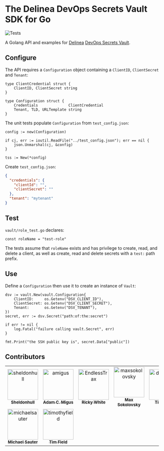 # The Delinea DevOps Secrets Vault SDK for Go

![Tests](https://github.com/DelineaXPM/dsv-sdk-go/workflows/Tests/badge.svg)

A Golang API and examples for [Delinea](https://delinea.com/)
[DevOps Secrets Vault](https://delinea.com/products/devops-secrets-management-vault).

## Configure

The API requires a `Configuration` object containing a `ClientID`, `ClientSecret`
and `Tenant`:

```golang
type ClientCredential struct {
    ClientID, ClientSecret string
}

type Configuration struct {
    Credentials              ClientCredential
    Tenant, TLD, URLTemplate string
}
```

The unit tests populate `Configuration` from `test_config.json`:

```golang
config := new(Configuration)

if cj, err := ioutil.ReadFile("../test_config.json"); err == nil {
    json.Unmarshal(cj, &config)
}

tss := New(*config)
```

Create `test_config.json`:

```json
{
  "credentials": {
    "clientId": "",
    "clientSecret": ""
  },
  "tenant": "mytenant"
}
```

## Test

`vault/role_test.go` declares:

```golang
const roleName = "test-role"
```

The tests assume that `roleName` exists and has privilege to create, read,
and delete a client, as well as create, read and delete secrets with a `test:` path prefix.

## Use

Define a `Configuration` then use it to create an instance of `Vault`:

```golang
dsv := vault.New(vault.Configuration{
    ClientID:     os.Getenv("DSV_CLIENT_ID"),
    ClientSecret: os.Getenv("DSV_CLIENT_SECRET"),
    Tenant:       os.Getenv("DSV_TENANT"),
})
secret, err := dsv.Secret("path:of:the:secret")

if err != nil {
    log.Fatal("failure calling vault.Secret", err)
}

fmt.Print("the SSH public key is", secret.Data["public"])
```

## Contributors

<!-- prettier-ignore-start -->
<!-- markdownlint-disable -->

<!-- readme: collaborators,contributors -start -->
<table>
<tr>
    <td align="center">
        <a href="https://github.com/sheldonhull">
            <img src="https://avatars.githubusercontent.com/u/3526320?v=4" width="100;" alt="sheldonhull"/>
            <br />
            <sub><b>Sheldonhull</b></sub>
        </a>
    </td>
    <td align="center">
        <a href="https://github.com/amigus">
            <img src="https://avatars.githubusercontent.com/u/119477?v=4" width="100;" alt="amigus"/>
            <br />
            <sub><b>Adam C. Migus</b></sub>
        </a>
    </td>
    <td align="center">
        <a href="https://github.com/EndlessTrax">
            <img src="https://avatars.githubusercontent.com/u/17141891?v=4" width="100;" alt="EndlessTrax"/>
            <br />
            <sub><b>Ricky White</b></sub>
        </a>
    </td>
    <td align="center">
        <a href="https://github.com/maxsokolovsky">
            <img src="https://avatars.githubusercontent.com/u/17733533?v=4" width="100;" alt="maxsokolovsky"/>
            <br />
            <sub><b>Max Sokolovsky</b></sub>
        </a>
    </td>
    <td align="center">
        <a href="https://github.com/delineaKrehl">
            <img src="https://avatars.githubusercontent.com/u/105234788?v=4" width="100;" alt="delineaKrehl"/>
            <br />
            <sub><b>Tim Krehl</b></sub>
        </a>
    </td>
    <td align="center">
        <a href="https://github.com/andrii-zakurenyi">
            <img src="https://avatars.githubusercontent.com/u/85106843?v=4" width="100;" alt="andrii-zakurenyi"/>
            <br />
            <sub><b>Andrii Zakurenyi</b></sub>
        </a>
    </td></tr>
<tr>
    <td align="center">
        <a href="https://github.com/michaelsauter">
            <img src="https://avatars.githubusercontent.com/u/215455?v=4" width="100;" alt="michaelsauter"/>
            <br />
            <sub><b>Michael Sauter</b></sub>
        </a>
    </td>
    <td align="center">
        <a href="https://github.com/timothyfield">
            <img src="https://avatars.githubusercontent.com/u/12048504?v=4" width="100;" alt="timothyfield"/>
            <br />
            <sub><b>Tim Field</b></sub>
        </a>
    </td></tr>
</table>
<!-- readme: collaborators,contributors -end -->

<!-- markdownlint-restore -->
<!-- prettier-ignore-end -->
